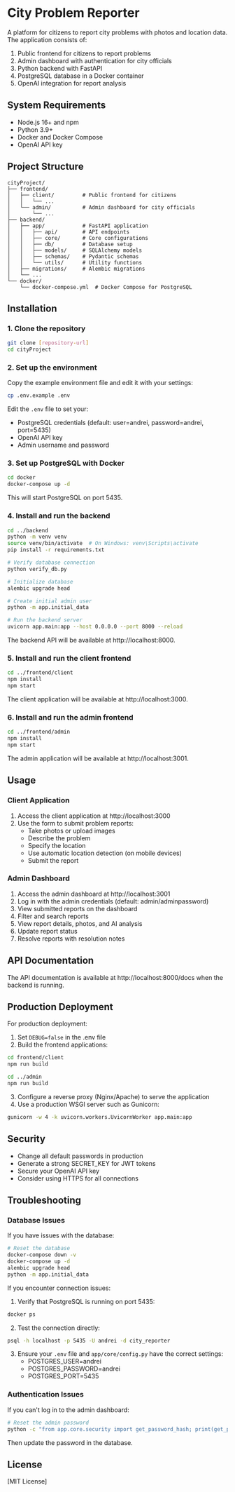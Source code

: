 # City Problem Reporter

A platform for citizens to report city problems with photos and location data. The application consists of:

1. Public frontend for citizens to report problems
2. Admin dashboard with authentication for city officials
3. Python backend with FastAPI
4. PostgreSQL database in a Docker container
5. OpenAI integration for report analysis

## System Requirements

- Node.js 16+ and npm
- Python 3.9+
- Docker and Docker Compose
- OpenAI API key

## Project Structure

```
cityProject/
├── frontend/
│   ├── client/         # Public frontend for citizens
│   │   └── ...
│   └── admin/          # Admin dashboard for city officials
│       └── ...
├── backend/
│   ├── app/            # FastAPI application
│   │   ├── api/        # API endpoints
│   │   ├── core/       # Core configurations
│   │   ├── db/         # Database setup
│   │   ├── models/     # SQLAlchemy models
│   │   ├── schemas/    # Pydantic schemas
│   │   └── utils/      # Utility functions
│   ├── migrations/     # Alembic migrations
│   └── ...
└── docker/
    └── docker-compose.yml  # Docker Compose for PostgreSQL
```

## Installation

### 1. Clone the repository

```bash
git clone [repository-url]
cd cityProject
```

### 2. Set up the environment

Copy the example environment file and edit it with your settings:

```bash
cp .env.example .env
```

Edit the `.env` file to set your:
- PostgreSQL credentials (default: user=andrei, password=andrei, port=5435)
- OpenAI API key
- Admin username and password

### 3. Set up PostgreSQL with Docker

```bash
cd docker
docker-compose up -d
```

This will start PostgreSQL on port 5435.

### 4. Install and run the backend

```bash
cd ../backend
python -m venv venv
source venv/bin/activate  # On Windows: venv\Scripts\activate
pip install -r requirements.txt

# Verify database connection
python verify_db.py

# Initialize database
alembic upgrade head

# Create initial admin user
python -m app.initial_data

# Run the backend server
uvicorn app.main:app --host 0.0.0.0 --port 8000 --reload
```

The backend API will be available at http://localhost:8000.

### 5. Install and run the client frontend

```bash
cd ../frontend/client
npm install
npm start
```

The client application will be available at http://localhost:3000.

### 6. Install and run the admin frontend

```bash
cd ../frontend/admin
npm install
npm start
```

The admin application will be available at http://localhost:3001.

## Usage

### Client Application

1. Access the client application at http://localhost:3000
2. Use the form to submit problem reports:
   - Take photos or upload images
   - Describe the problem
   - Specify the location
   - Use automatic location detection (on mobile devices)
   - Submit the report

### Admin Dashboard

1. Access the admin dashboard at http://localhost:3001
2. Log in with the admin credentials (default: admin/adminpassword)
3. View submitted reports on the dashboard
4. Filter and search reports
5. View report details, photos, and AI analysis
6. Update report status
7. Resolve reports with resolution notes

## API Documentation

The API documentation is available at http://localhost:8000/docs when the backend is running.

## Production Deployment

For production deployment:

1. Set `DEBUG=false` in the .env file
2. Build the frontend applications:

```bash
cd frontend/client
npm run build

cd ../admin
npm run build
```

3. Configure a reverse proxy (Nginx/Apache) to serve the application
4. Use a production WSGI server such as Gunicorn:

```bash
gunicorn -w 4 -k uvicorn.workers.UvicornWorker app.main:app
```

## Security

- Change all default passwords in production
- Generate a strong SECRET_KEY for JWT tokens
- Secure your OpenAI API key
- Consider using HTTPS for all connections

## Troubleshooting

### Database Issues

If you have issues with the database:

```bash
# Reset the database
docker-compose down -v
docker-compose up -d
alembic upgrade head
python -m app.initial_data
```

If you encounter connection issues:

1. Verify that PostgreSQL is running on port 5435:
```bash
docker ps
```

2. Test the connection directly:
```bash
psql -h localhost -p 5435 -U andrei -d city_reporter
```

3. Ensure your `.env` file and `app/core/config.py` have the correct settings:
   - POSTGRES_USER=andrei
   - POSTGRES_PASSWORD=andrei
   - POSTGRES_PORT=5435

### Authentication Issues

If you can't log in to the admin dashboard:

```bash
# Reset the admin password
python -c "from app.core.security import get_password_hash; print(get_password_hash('your-new-password'))"
```

Then update the password in the database.

## License

[MIT License]